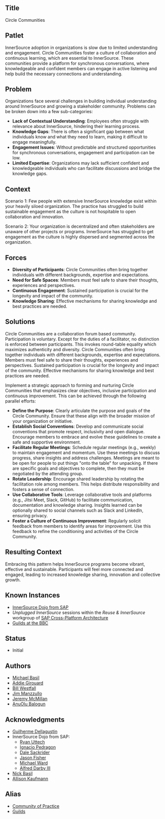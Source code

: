 ## Title

Circle Communities

## Patlet

InnerSource adoption in organizations is slow due to limited understanding and engagement. Circle Communities foster a culture of collaboration and continuous learning, which are essential to InnerSource. These communities provide a platform for synchronous conversations, where knowledgeable and confident members can engage in active listening and help build the necessary connections and understanding.

## Problem

Organizations face several challenges in building individual understanding around InnerSource and growing a stakeholder community. Problems can be broken down into a few sub-categories:

* **Lack of Contextual Understanding**: Employees often struggle with relevance about InnerSource, hindering their learning process.
* **Knowledge Gaps**: There is often a significant gap between what individuals know and what they need to learn, making it difficult to engage meaningfully.
* **Engagement Issues**: Without predictable and structured opportunities for synchronous conversations, engagement and participation can be low.
* **Limited Expertise**: Organizations may lack sufficient confident and knowledgeable individuals who can facilitate discussions and bridge the knowledge gaps.

## Context

Scenario 1: Few people with extensive InnerSource knowledge exist within your heavily siloed organization. The practice has struggled to build sustainable engagement as the culture is not hospitable to open collaboration and innovation.

Scenario 2: Your organization is decentralized and often stakeholders are unaware of other projects or programs. InnerSource has struggled to get engagement as the culture is highly dispersed and segmented across the organization.

## Forces

* **Diversity of Participants**: Circle Communities often bring together individuals with different backgrounds, expertise and expectations.
* **Need for Safe Spaces**: Members must feel safe to share their thoughts, experiences and perspectives.
* **Continuous Engagement**: Sustained participation is crucial for the longevity and impact of the community.
* **Knowledge Sharing**: Effective mechanisms for sharing knowledge and best practices are needed.

## Solutions

Circle Communities are a collaboration forum based community. Participation is voluntary. Except for the duties of a facilitator, no distinction is enforced between participants. This invokes round-table equality which maximizes authenticity and diversity. Circle Communities often bring together individuals with different backgrounds, expertise and expectations.  Members must feel safe to share their thoughts, experiences and perspectives.  Sustained participation is crucial for the longevity and impact of the community.  Effective mechanisms for sharing knowledge and best practices are needed.

Implement a strategic approach to forming and nurturing Circle Communities that emphasizes clear objectives, inclusive participation and continuous improvement.  This can be achieved through the following parallel efforts:

* **Define the Purpose**: Clearly articulate the purpose and goals of the Circle Community.  Ensure that these align with the broader mission of your organization or initiative.
* **Establish Social Conventions**: Develop and communicate social conventions that promote respect, inclusivity and open dialogue.  Encourage members to embrace and evolve these guidelines to create a safe and supportive environment.
* **Facilitate Regular Meetings**: Schedule regular meetings (e.g., weekly) to maintain engagement and momentum.  Use these meetings to discuss progress, share insights and address challenges.  Meetings are meant to be open for people to put things "onto the table" for unpacking.  If there are specific goals and objectives to complete, then they must be negotiated by the attending group.
* **Rotate Leadership**: Encourage shared leadership by rotating the facilitation role among members.  This helps distribute responsibility and fosters a sense of connection.
* **Use Collaborative Tools**: Leverage collaborative tools and platforms (e.g., Jitsi Meet, Slack, GitHub) to facilitate communication, documentation and knowledge sharing.  Insights learned can be optionally shared to social channels such as Slack and LinkedIn, ensuring privacy.
* **Foster a Culture of Continuous Improvement**: Regularly solicit feedback from members to identify areas for improvement. Use this feedback to refine the conditioning and activities of the Circle Community.

## Resulting Context

Embracing this pattern helps InnerSource programs become vibrant, effective and sustainable. Participants will feel more connected and engaged, leading to increased knowledge sharing, innovation and collective growth.

## Known Instances

* [InnerSource Dojo from SAP](https://www.youtube.com/watch?v=fXoVm5iTSCc)
* _Unplugged InnerSource_ sessions within the _Reuse & InnerSource_ workgroup of [SAP Cross-Platform Architecture](https://community.sap.com/t5/technology-blogs-by-sap/cross-product-architecture-embracing-conway-s-law-for-better-software/ba-p/13648600)
* [Guilds at the BBC](https://youtu.be/MyYgk-jdjSw?t=511)

## Status

* Initial

## Authors

* [Michael Basil](https://www.linkedin.com/in/michaelrbasil)
* [Addie Girouard](https://www.linkedin.com/in/addiegirouard)
* [Bill Westfall](https://www.linkedin.com/in/bill-westfall-3268494)
* [Jim Manzzullo](https://www.linkedin.com/in/jimmanzzullo)
* [Jeremy McMillan](https://www.linkedin.com/in/jeremymcm)
* [AnuOlu Balogun](https://www.linkedin.com/in/anuolu)

## Acknowledgments

* [Guilherme Dellagustin](https://www.linkedin.com/in/dellagustin)
* InnerSource Dojo from SAP:
  * [Ryan Uttech](https://www.linkedin.com/in/ryanuttech)
  * [Ignacio Pedragon](https://www.linkedin.com/in/ignaciopedregon)
  * [Dale Sackrider](https://www.linkedin.com/in/sackrider)
  * [Jason Fisher](https://www.linkedin.com/in/jasonrfisher)
  * [Michael Ward](https://www.linkedin.com/in/michaelwardqa)
  * [Alfred Darby III](https://www.linkedin.com/in/alfred-darby-iii-21b6683)
* [Nick Basil](https://www.linkedin.com/in/nick-basil)
* [Allison Kaufmann](https://www.linkedin.com/in/allisonkaufmann29)

## Alias

* [Community of Practice](https://en.wikipedia.org/wiki/Community_of_practice)
* [Guilds](https://engineering.atspotify.com/2014/03/spotify-engineering-culture-part-1/)
